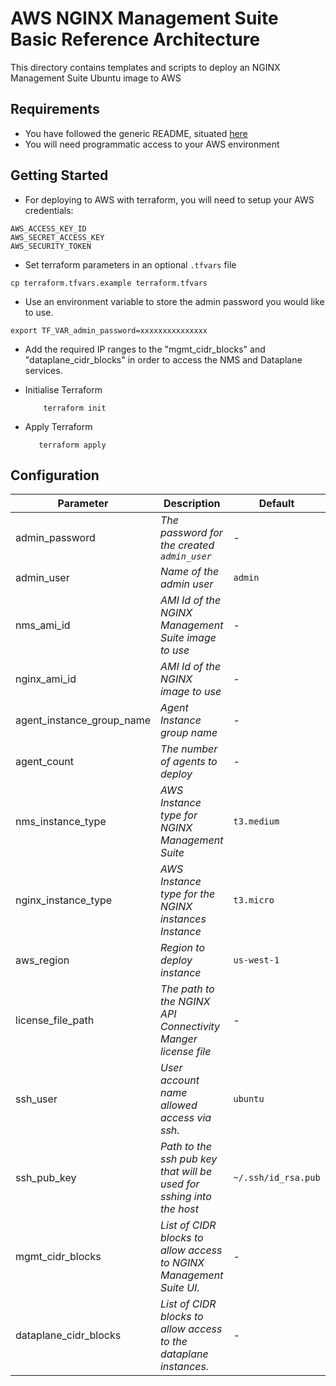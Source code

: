 # AWS NGINX Management Suite Basic Reference Architecture

This directory contains templates and scripts to deploy an NGINX Management Suite Ubuntu image to AWS

## Requirements

- You have followed the generic README, situated [here](../../README.md)
- You will need programmatic access to your AWS environment

## Getting Started

- For deploying to AWS with terraform, you will need to setup your AWS credentials:

```shell
AWS_ACCESS_KEY_ID
AWS_SECRET_ACCESS_KEY
AWS_SECURITY_TOKEN
```

- Set terraform parameters in an optional `.tfvars` file

```shell
cp terraform.tfvars.example terraform.tfvars
```

- Use an environment variable to store the admin password you would like to use.

```
export TF_VAR_admin_password=xxxxxxxxxxxxxxx
```

- Add the required IP ranges to the "mgmt_cidr_blocks" and "dataplane_cidr_blocks" in order to access the NMS and Dataplane services.

- Initialise Terraform

  ```shell
      terraform init
  ```

- Apply Terraform

  ```shell
     terraform apply
  ```

## Configuration

| Parameter                 | Description                                                                                                                                                                                                                                            | Default             | Required |
| ------------------------- | ------------------------------------------------------------------------------------------------------------------------------------------------------------------------------------------------------------------------------------------------------ | ------------------- | -------- |
| admin_password            | _The password for the created `admin_user`_                                                                                                                                                                                                            | -                   | Yes      |
| admin_user                | _Name of the admin user_                                                                                                                                                                                                                               | `admin`             | No       |
| nms_ami_id                | _AMI Id of the NGINX Management Suite image to use_                                                                                                                                                                                                    | -                   | Yes      |
| nginx_ami_id              | _AMI Id of the NGINX image to use_                                                                                                                                                                                                               | -                   | Yes      |
| agent_instance_group_name | _Agent Instance group name_                                                                                                                                                                                                                            | -                   | Yes      |
| agent_count               | _The number of agents to deploy_                                                                                                                                                                                                                       | -                   | No       |
| nms_instance_type         | _AWS Instance type for NGINX Management Suite_                                                                                                                                                                                                         | `t3.medium`         | No       |
| nginx_instance_type       | _AWS Instance type for the NGINX instances Instance_                                                                                                                                                                                                             | `t3.micro`          | No       |
| aws_region                | _Region to deploy instance_                                                                                                                                                                                                                            | `us-west-1`         | No       |
| license_file_path         | _The path to the NGINX API Connectivity Manger license file_                                                                                                                                                                                           | -                   | Yes      |
| ssh_user                  | _User account name allowed access via ssh._                                                                                                                                                                                                            | `ubuntu`            | No       |
| ssh_pub_key               | _Path to the ssh pub key that will be used for sshing into the host_                                                                                                                                                                                   | `~/.ssh/id_rsa.pub` | No       |
| mgmt_cidr_blocks          | _List of CIDR blocks to allow access to NGINX Management Suite UI._                                                                                                                                                                                    | -                   | No       |
| dataplane_cidr_blocks     | _List of CIDR blocks to allow access to the dataplane instances._                                                                                                                                                                                      | -                   | No       |
